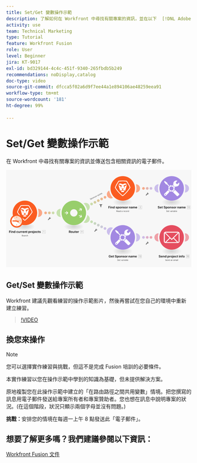 ```yaml
---
title: Set/Get 變數操作示範
description: 了解如何在 Workfront 中尋找有關專案的資訊，並在以下  [!DNL Adobe Workfront Fusion] 中傳送包含相關資訊的電子郵件。
activity: use
team: Technical Marketing
type: Tutorial
feature: Workfront Fusion
role: User
level: Beginner
jira: KT-9017
exl-id: bd329144-4c4c-451f-9340-265fbdb5b249
recommendations: noDisplay,catalog
doc-type: video
source-git-commit: dfcca5f02a6d9f7ee44a1e894106ae48259eea91
workflow-type: tm+mt
source-wordcount: '181'
ht-degree: 99%

---
```


# Set/Get 變數操作示範

在 Workfront 中尋找有關專案的資訊並傳送包含相關資訊的電子郵件。

![影像顯示 Fusion 情境](assets/universal-connectors-and-routing-8.png)

## Get/Set 變數操作示範

Workfront 建議先觀看練習的操作示範影片，然後再嘗試在您自己的環境中重新建立練習。

>[!VIDEO](https://video.tv.adobe.com/v/335276/?quality=12&learn=on&enablevpops)


## 換您來操作

>[!NOTE]
>
>您可以選擇實作練習與挑戰，但這不是完成 Fusion 培訓的必要條件。

本實作練習以您在操作示範中學到的知識為基礎，但未提供解決方案。

原地複製您在此操作示範中建立的「在路由路徑之間共用變數」情境。把您撰寫的訊息用電子郵件發送給專案所有者和專案贊助者。您也想在訊息中說明專案的狀況。(在這個階段，狀況只顯示兩個字母並沒有問題。)

**挑戰：**&#x200B;安排您的情境在每週一上午 8 點發送此「電子郵件」。

## 想要了解更多嗎？我們建議參閱以下資訊：

[Workfront Fusion 文件](https://experienceleague.adobe.com/en/docs/workfront-fusion/using/get-started-with-fusion/understand-workfront-fusion/workfront-fusion-overview)
